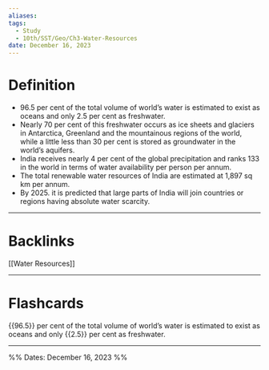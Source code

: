 ```yaml
---
aliases: 
tags:
  - Study
  - 10th/SST/Geo/Ch3-Water-Resources
date: December 16, 2023
---
```

# Definition
- 96.5 per cent of the total volume of world’s water is estimated to exist as oceans and only 2.5 per cent as freshwater.
- Nearly 70 per cent of this freshwater occurs as ice sheets and glaciers in Antarctica, Greenland and the mountainous regions of the world, while a little less than 30 per cent is stored as groundwater in the world’s aquifers.
- India receives nearly 4 per cent of the global precipitation and ranks 133 in the world in terms of water availability per person per annum.
- The total renewable water resources of India are estimated at 1,897 sq km per annum.
- By 2025. it is predicted that large parts of India will join countries or regions having absolute water scarcity.

---
# Backlinks
[[Water Resources]]

---
# Flashcards

{{96.5}} per cent of the total volume of world’s water is estimated to exist as oceans and only {{2.5}} per cent as freshwater.
<!--SR:!2024-06-10,119,280!2024-03-28,56,242-->



---

%%
Dates: December 16, 2023
%%
